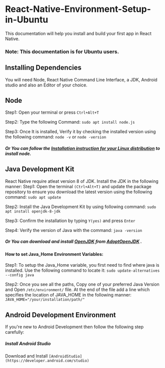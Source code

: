 # React-Native-Environment-Setup-in-Ubuntu

This documentation will help you install and build your first app in React Native.
### Note: This documentation is for Ubuntu users.

## Installing Dependencies

You will need Node, React Native Command Line Interface, a JDK, Android studio and also an Editor of your choice.

## Node

Step1: Open your terminal or press `Ctrl+Alt+T`

Step2: Type the following Command: `sudo apt install node.js`

Step3: Once It is installed, Verify it by checking the installed version using the following command: `node -v` or `node -version`

##### Or You can follow the [Installation instruction for your Linux distribution](https://nodejs.org/en/download/package-manager/) to install node.

## Java Development Kit

React Native require atleat version 8 of JDK. Install the JDK in the following manner:
Step1: Open the terminal `(Ctrl+Alt+T)` and update the package repository to ensure you download the latest version using the following command: `sudo apt update`

Step2: Install the Java Development Kit by using following command: `sudo apt install openjdk-8-jdk`

Step3: Confirm the installation by typing `Y(yes)` and press `Enter`

Step4: Verify the version of Java with the command: `java -version`

##### Or You can download and install [OpenJDK](https://openjdk.java.net/) from [AdoptOpenJDK](https://adoptopenjdk.net/) .

#### How to set Java_Home Environment Variables:

Step1: To setup the Java_Home variable, you first need to find where java is installed. Use the following command to locate it: `sudo update-alternatives --config java`

Step2: Once you see all the paths, Copy one of your preferred Java Version and Open `/etc/environment/` file. At the end of the file add a line which specifies the location of JAVA_HOME in the following manner: `JAVA_HOME="/your/installation/path/"`

## Android Development Environment

If you're new to Android Development then follow the following step carefully:

##### Install Android Studio 

Download and Install `[AndroidStudio](https://developer.android.com/studio)`
